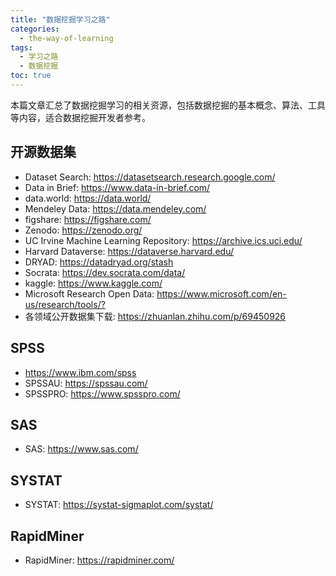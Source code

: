 ```yaml
---
title: "数据挖掘学习之路"
categories:
  - the-way-of-learning
tags:
  - 学习之路
  - 数据挖掘
toc: true
---
```


本篇文章汇总了数据挖掘学习的相关资源，包括数据挖掘的基本概念、算法、工具等内容，适合数据挖掘开发者参考。

## 开源数据集

* Dataset Search: <https://datasetsearch.research.google.com/>
* Data in Brief: <https://www.data-in-brief.com/>
* data.world: <https://data.world/>
* Mendeley Data: <https://data.mendeley.com/>
* figshare: <https://figshare.com/>
* Zenodo: <https://zenodo.org/>
* UC Irvine Machine Learning Repository: <https://archive.ics.uci.edu/>
* Harvard Dataverse: <https://dataverse.harvard.edu/>
* DRYAD: <https://datadryad.org/stash>
* Socrata: <https://dev.socrata.com/data/>
* kaggle: <https://www.kaggle.com/>
* Microsoft Research Open Data: <https://www.microsoft.com/en-us/research/tools/?>
* 各领域公开数据集下载: <https://zhuanlan.zhihu.com/p/69450926>

## SPSS

* <https://www.ibm.com/spss>
* SPSSAU: <https://spssau.com/>
* SPSSPRO: <https://www.spsspro.com/>

## SAS

* SAS: <https://www.sas.com/>

## SYSTAT

* SYSTAT: <https://systat-sigmaplot.com/systat/>

## RapidMiner

* RapidMiner: <https://rapidminer.com/>
